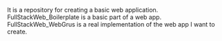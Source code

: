 It is a repository for creating a basic web application.
<br />
FullStackWeb_Boilerplate is a basic part of a web app.
<br />
FullStackWeb_WebGrus is a real implementation of the web app I want to create.
